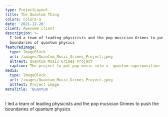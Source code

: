 ```yaml
---
type: ProjectLayout
title: The Quantum Thing
colors: colors-a
date: '2021-12-20'
client: Awesome client
description: >-
  I led a team of leading physicists and the pop musician Grimes to push the
  boundaries of quantum physics
featuredImage:
  type: ImageBlock
  url: /images/Quantum_Music_Grimes_Project.jpeg
  altText: Quantum Music Grimes Project
  caption: The project to put pop music into a  quantum superposition
media:
  type: ImageBlock
  url: /images/Quantum_Music_Grimes_Project.jpeg
  altText: Project image
metaTitle: 'Quantum '
---
```

I led a team of leading physicists and the pop musician Grimes to push the boundaries of quantum physics
